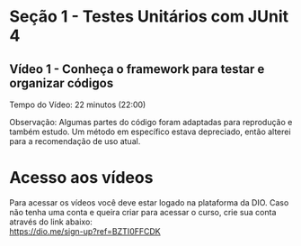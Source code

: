 # Seção 1 - Testes Unitários com JUnit 4

## Vídeo 1 - Conheça o framework para testar e organizar códigos
Tempo do Vídeo: 22 minutos (22:00)

Observação: Algumas partes do código foram adaptadas para reprodução e também estudo. Um método em específico estava depreciado, então alterei para a recomendação de uso atual.

# Acesso aos vídeos

Para acessar os vídeos você deve estar logado na plataforma da DIO.
Caso não tenha uma conta e queira criar para acessar o curso, crie sua conta através do link abaixo: <br>
https://dio.me/sign-up?ref=BZTI0FFCDK
